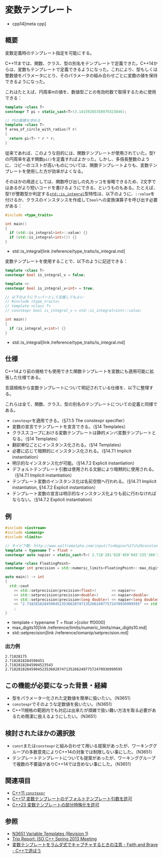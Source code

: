 # 変数テンプレート
* cpp14[meta cpp]

## 概要
変数定義時のテンプレート指定を可能にする。

C++11までは、関数、クラス、型の別名をテンプレートで定義できた。C++14からは、変数もテンプレートで定義できるようになった。これにより、型もしくは整数値をパラメータにとり、そのパラメータの組み合わせごとに変数の値を保持できるようになった。

これはたとえば、円周率πの値を、数値型ごとの有効桁数で取得するために使用できる：

```cpp
template <class T>
constexpr T pi = static_cast<T>(3.14159265358979323846);

// 円の面積を求める
template <class T>
T area_of_circle_with_radius(T r)
{
  return pi<T> * r * r;
}
```

従来であれば、このような目的には、関数テンプレートが使用されていた。型`T`の円周率を返す関数`pi()`を定義すればよかった。しかし、多倍長整数のように、コピーのコストが高いものについては、関数テンプレートよりも、変数テンプレートを使用した方が効率がよくなる。

そのほかの用途としては、関数呼び出しの丸カッコを省略できるため、2文字ではあるがより短いコードを書けるようにできる、というものもある。たとえば、型`T`が整数型か判定する[`std::is_integral`](/reference/type_traits/is_integral.md)型特性は、以下のように、`::value`を付けるか、クラスのインスタンスを作成して`bool`への変換演算子を呼び出す必要がある：

```cpp example
#include <type_traits>

int main()
{
  if (std::is_integral<int>::value) {}
  if (std::is_integral<int>()) {}
}
```
* std::is_integral[link /reference/type_traits/is_integral.md]

変数テンプレートを使用することで、以下のように記述できる：

```cpp example
template <class T>
constexpr bool is_integral_v = false;

template <>
constexpr bool is_integral_v<int> = true;

// 以下のようにラッパーとして定義してもよい
// #include <type_traits>
// template <class T>
// constexpr bool is_integral_v = std::is_integral<int>::value;

int main()
{
  if (is_integral_v<int>) {}
}
```
* std::is_integral[link /reference/type_traits/is_integral.md]


## 仕様
C++14より前の規格でも使用できた関数テンプレートを変数にも適用可能に拡張した仕様である。

言語規格から変数テンプレートについて明記されている仕様を、以下に整理する。

これらは全て、関数、クラス、型の別名のテンプレートについての定義と同様である。

- `constexpr`を適用できる。（§7.1.5 The constexpr specifier）
- 変数の宣言でテンプレートを宣言できる。（§14 Templates）
- クラススコープにおける変数テンプレートは静的メンバ変数テンプレートとなる。（§14 Templates）
- 翻訳単位ごとにインスタンス化される。（§14 Templates）
- 必要に応じて暗黙的にインスタンス化される。（§14.7.1 Implicit instantiation）
- 明示的なインスタンス化が可能。（§14.7.2 Explicit instantiation）
- デフォルトテンプレート引数は使用される文脈により暗黙的に使用される。（§14.7.1 Implicit instantiation）
- テンプレート変数のインスタンス化は名前空間へ行われる。（§14.7.1 Implicit instantiation, §14.7.2 Explicit instantiation）
- テンプレート変数の宣言は明示的なインスタンス化よりも前に行わなければならない。（§14.7.2 Explicit instantiation）


## 例
```cpp example
#include <iostream>
#include <iomanip>
#include <limits>

// ネイピア数: http://www.wolframalpha.com/input/?i=Napier%27s%20constant
template < typename T = float >
constexpr auto napier = static_cast<T>( 2.718'281'828'459'045'235'360'287'471'352'662'497'757'247'093'699'959'5L );

template <class FloatingPoint>
constexpr int precision = std::numeric_limits<FloatingPoint>::max_digits10;

auto main() -> int
{
  std::cout
    << std::setprecision(precision<float>)       << napier<>            << "\n"
    << std::setprecision(precision<double>)      << napier<double>      << "\n"
    << std::setprecision(precision<long double>) << napier<long double> << "\n"
    << "2.7182818284590452353602874713526624977572470936999595" << std::endl
    ;
}
```
* template < typename T = float >[color ff0000]
* max_digits10[link /reference/limits/numeric_limits/max_digits10.md]
* std::setprecision[link /reference/iomanip/setprecision.md]

### 出力例
```
2.71828175
2.7182818284590451
2.71828182845904523543
2.7182818284590452353602874713526624977572470936999595
```


## この機能が必要になった背景・経緯
- 型をパラメーター化された定数値を簡単に扱いたい。（N3651）
- `constexpr`でそのような定数値を扱いたい。（N3651）
- C++11規格の範囲内でも対応は出来たが煩雑で扱い難い方法を取る必要があるため簡潔に扱えるようにしたい。（N3651）

## 検討されたほかの選択肢
- `const`または`constexpr`と組み合わせて用いる提案があったが、ワーキンググループの多数意見によりC++14の対象では制限しない事にした。（N3651）
- テンプレートテンプレートについても提案があったが、ワーキンググループで複数の不要論がありC++14では含めない事にした。（N3651）

## 関連項目
- [C++11 `constexpr`](/lang/cpp11/constexpr.md)
- [C++17 変数テンプレートのデフォルトテンプレート引数を許可](/lang/cpp17/allow_default_template_arguments_of_variable_templates.md)
- [C++23 変数テンプレートの部分特殊化を許可](/lang/cpp23/generalized_wording_for_partial_specializations.md)

## 参照
- [N3651 Variable Templates (Revision 1)](http://open-std.org/JTC1/SC22/WG21/docs/papers/2013/n3651.pdf)
- [Trip Report: ISO C++ Spring 2013 Meeting](https://isocpp.org/blog/2013/04/trip-report-iso-c-spring-2013-meeting)
- [変数テンプレートをラムダ式でキャプチャするときの注意 - Faith and Brave - C++で遊ぼう](http://faithandbrave.hateblo.jp/entry/2014/01/21/162701)

